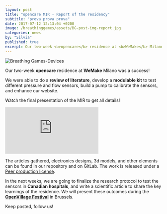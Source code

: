 ```yaml
---
layout: post
title: "opencare MIR - Report of the residency"
subtitle: "prova prova prova"
date: 2017-07-12 12:13:04 +0200
image: /breathinggames/assets/BG-post-img-report.jpg
categories: news
by: "Silvia"
published: true
excerpt: Our two-week <b>opencare</b> residence at <b>WeMake</b> Milano was a success!
---
```


<img src="https://opencarecc.github.io/breathinggames/assets/BG-post-img-report.jpg" alt="Breathing Games-Devices">

Our two-week <b>opencare</b> residence at <b>WeMake</b> Milano was a success!

We were able to do a <b>review of literature</b>, develop a <b>modulable kit</b> to test different pressure and flow sensors, build a pump to calibrate the sensors, and enhance our website.

Watch the final presentation of the MIR to get all details!

<iframe class="presentation" src="https://docs.google.com/presentation/d/e/2PACX-1vTTtnTWjSvHVg0bD4mz5sXdNH7VH6U3MsPW25n1zGWwb4qCPcDAGt4hVUOyB_b9eeGaj3FxBlP2yYEV/embed?start=false&loop=false&delayms=3000" frameborder="0" allowfullscreen="true" mozallowfullscreen="true" webkitallowfullscreen="true"></iframe>

The articles gathered, electronics designs, 3d models, and other elements can be found in our repository and on GitLab. The work is released under a [Peer production license](http://wiki.p2pfoundation.net/Peer_Production_License).

In the next weeks, we are going to finalize the research protocol to test the sensors in <b>Canadian hospitals</b>, and write a scientific article to share the key learnings of the residence. We will present these outcomes during the <b>[OpenVillage Festival](https://edgeryders.eu/c/festival)</b> in Brussels.

Keep posted, follow us!
